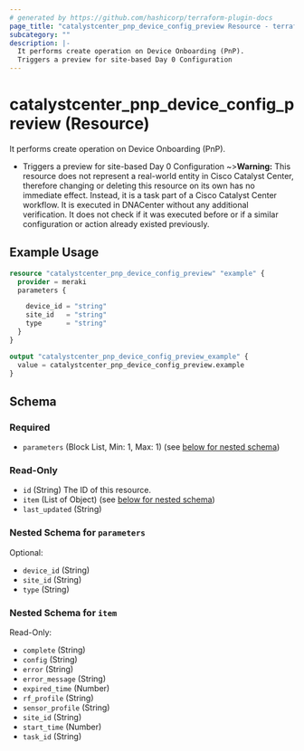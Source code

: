 ```yaml
---
# generated by https://github.com/hashicorp/terraform-plugin-docs
page_title: "catalystcenter_pnp_device_config_preview Resource - terraform-provider-catalystcenter"
subcategory: ""
description: |-
  It performs create operation on Device Onboarding (PnP).
  Triggers a preview for site-based Day 0 Configuration
---
```


# catalystcenter_pnp_device_config_preview (Resource)

It performs create operation on Device Onboarding (PnP).

- Triggers a preview for site-based Day 0 Configuration
~>**Warning:**
This resource does not represent a real-world entity in Cisco Catalyst Center, therefore changing or deleting this resource on its own has no immediate effect.
Instead, it is a task part of a Cisco Catalyst Center workflow. It is executed in DNACenter without any additional verification. It does not check if it was executed before or if a similar configuration or action already existed previously.

## Example Usage

```terraform
resource "catalystcenter_pnp_device_config_preview" "example" {
  provider = meraki
  parameters {

    device_id = "string"
    site_id   = "string"
    type      = "string"
  }
}

output "catalystcenter_pnp_device_config_preview_example" {
  value = catalystcenter_pnp_device_config_preview.example
}
```

<!-- schema generated by tfplugindocs -->
## Schema

### Required

- `parameters` (Block List, Min: 1, Max: 1) (see [below for nested schema](#nestedblock--parameters))

### Read-Only

- `id` (String) The ID of this resource.
- `item` (List of Object) (see [below for nested schema](#nestedatt--item))
- `last_updated` (String)

<a id="nestedblock--parameters"></a>
### Nested Schema for `parameters`

Optional:

- `device_id` (String)
- `site_id` (String)
- `type` (String)


<a id="nestedatt--item"></a>
### Nested Schema for `item`

Read-Only:

- `complete` (String)
- `config` (String)
- `error` (String)
- `error_message` (String)
- `expired_time` (Number)
- `rf_profile` (String)
- `sensor_profile` (String)
- `site_id` (String)
- `start_time` (Number)
- `task_id` (String)

